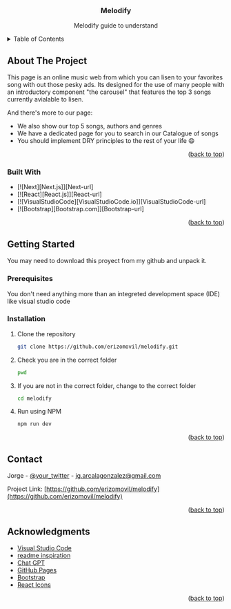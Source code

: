 <a name="readme-top"></a>
<br />
<div align="center">
  <h3 align="center">Melodify</h3>
  <p align="center">
    Melodify guide to understand
  </p>
</div>

<!-- TABLE OF CONTENTS -->
<details>
  <summary>Table of Contents</summary>
  <ol>
    <li>
      <a href="#about-the-project">About The Project</a>
      <ul>
        <li><a href="#built-with">Built With</a></li>
      </ul>
    </li>
    <li>
      <a href="#getting-started">Getting Started</a>
      <ul>
        <li><a href="#prerequisites">Prerequisites</a></li>
        <li><a href="#installation">Installation</a></li>
      </ul>
    </li>
    <li><a href="#usage">Usage</a></li>
    <li><a href="#roadmap">Roadmap</a></li>
    <li><a href="#contact">Contact</a></li>
    <li><a href="#acknowledgments">Acknowledgments</a></li>
  </ol>
</details>



<!-- ABOUT THE PROJECT -->
## About The Project


This page is an online music web from which you can lisen to your favorites song with out those pesky ads.
Its designed for the use of many people with an introductory component "the carousel" that features the top 3 songs currently avialable to lisen.

And there's more to our page:
* We also show our top 5 songs, authors and genres
* We have a dedicated page for you to search in our Catalogue of songs
* You should implement DRY principles to the rest of your life :smile:


<p align="right">(<a href="#readme-top">back to top</a>)</p>



### Built With


* [![Next][Next.js]][Next-url]
* [![React][React.js]][React-url]
* [![VisualStudioCode][VisualStudioCode.io]][VisualStudioCode-url]
* [![Bootstrap][Bootstrap.com]][Bootstrap-url]


<p align="right">(<a href="#readme-top">back to top</a>)</p>



<!-- GETTING STARTED -->
## Getting Started

You may need to download this proyect from my github and unpack it.

### Prerequisites

You don't need anything more than an integreted development space (IDE) like visual studio code 

### Installation

1. Clone the repository
   ```sh
   git clone https://github.com/erizomovil/melodify.git
   ```
2. Check you are in the correct folder 
   ```sh
   pwd
   ```
3. If you are not in the correct folder, change to the correct folder
   ```sh
   cd melodify
   ```
4. Run using NPM 
   ```sh
   npm run dev
   ```

<p align="right">(<a href="#readme-top">back to top</a>)</p>

<!-- CONTACT -->
## Contact

Jorge - [@your_twitter](https://twitter.com/erizomovil) - jg.arcalagonzalez@gmail.com

Project Link: [https://github.com/erizomovil/melodify](https://github.com/erizomovil/melodify)

<p align="right">(<a href="#readme-top">back to top</a>)</p>


<!-- ACKNOWLEDGMENTS -->
## Acknowledgments


* [Visual Studio Code](https://choosealicense.com)
* [readme inspiration](https://github.com/othneildrew/Best-README-Template/blob/master/README.md)
* [Chat GPT](https://chat.openai.com)
* [GitHub Pages](https://pages.github.com)
* [Bootstrap](https://getbootstrap.com/)
* [React Icons](https://react-icons.github.io/react-icons/search)

<p align="right">(<a href="#readme-top">back to top</a>)</p>
